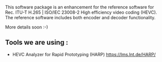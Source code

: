 This software package is an enhancement for the reference software for Rec. ITU-T H.265 | ISO/IEC 23008-2 High efficiency video coding (HEVC). The reference software includes both encoder and decoder functionality.

More details soon :-)

Tools we are using :
---
* HEVC Analyzer for Rapid Prototyping (HARP)
  https://lms.lnt.de/HARP/
